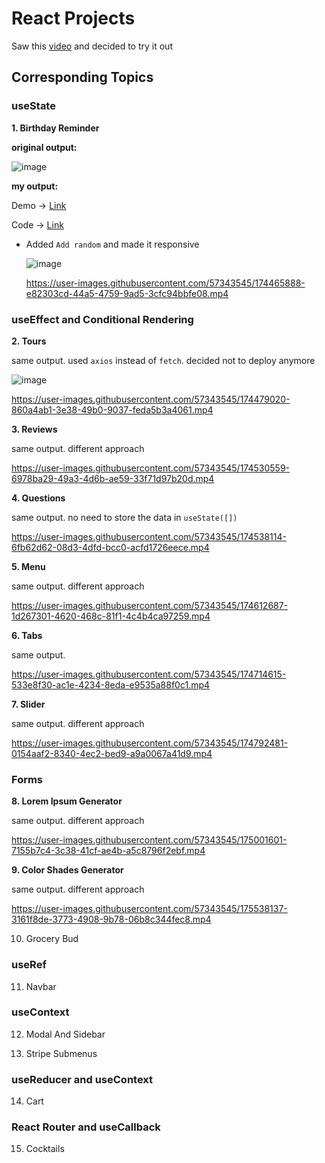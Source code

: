 # React Projects

Saw this [video](https://youtu.be/a_7Z7C_JCyo) and decided to try it out

## Corresponding Topics

### useState

**1. Birthday Reminder**

**original output:**

![image](https://user-images.githubusercontent.com/57343545/174465793-2b8e14b5-2771-40ee-b0aa-8799c80fe4ad.png)

**my output:**

Demo → [Link](https://birthday-reminder-plskz.vercel.app)

Code → [Link](https://github.com/plskz/react-projects/tree/sol/01-birthday-reminder/setup)

- Added `Add random` and made it responsive

  ![image](https://user-images.githubusercontent.com/57343545/174465803-941d5d11-eccd-4007-a658-4eb093fc855d.png)

  https://user-images.githubusercontent.com/57343545/174465888-e82303cd-44a5-4759-9ad5-3cfc94bbfe08.mp4

### useEffect and Conditional Rendering

**2. Tours**

same output. used `axios` instead of `fetch`. decided not to deploy anymore

![image](https://user-images.githubusercontent.com/57343545/174477156-bb8b32be-737d-4268-b2ac-62887d7cab5f.png)

https://user-images.githubusercontent.com/57343545/174479020-860a4ab1-3e38-49b0-9037-feda5b3a4061.mp4

**3. Reviews**

same output. different approach

https://user-images.githubusercontent.com/57343545/174530559-6978ba29-49a3-4d6b-ae59-33f71d97b20d.mp4

**4. Questions**

same output. no need to store the data in `useState([])`

https://user-images.githubusercontent.com/57343545/174538114-6fb62d62-08d3-4dfd-bcc0-acfd1726eece.mp4

**5. Menu**

same output. different approach

https://user-images.githubusercontent.com/57343545/174612687-1d267301-4620-468c-81f1-4c4b4ca97259.mp4

**6. Tabs**

same output.

https://user-images.githubusercontent.com/57343545/174714615-533e8f30-ac1e-4234-8eda-e9535a88f0c1.mp4

**7. Slider**

same output. different approach

https://user-images.githubusercontent.com/57343545/174792481-0154aaf2-8340-4ec2-bed9-a9a0067a41d9.mp4

### Forms

**8. Lorem Ipsum Generator**

same output. different approach

https://user-images.githubusercontent.com/57343545/175001601-7155b7c4-3c38-41cf-ae4b-a5c8796f2ebf.mp4

**9. Color Shades Generator**

same output. different approach

https://user-images.githubusercontent.com/57343545/175538137-3161f8de-3773-4908-9b78-06b8c344fec8.mp4

10. Grocery Bud

### useRef

11. Navbar

### useContext

12. Modal And Sidebar

13. Stripe Submenus

### useReducer and useContext

14. Cart

### React Router and useCallback

15. Cocktails

